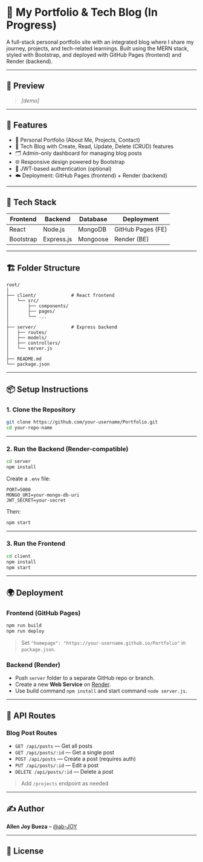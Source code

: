 # 🧠 My Portfolio & Tech Blog (In Progress)

A full-stack personal portfolio site with an integrated blog where I share my journey, projects, and tech-related learnings. Built using the MERN stack, styled with Bootstrap, and deployed with GitHub Pages (frontend) and Render (backend).

---

## 📸 Preview

> _[demo]_

---

## 🚀 Features

- 💼 Personal Portfolio (About Me, Projects, Contact)
- 📝 Tech Blog with Create, Read, Update, Delete (CRUD) features
- 🗂 Admin-only dashboard for managing blog posts
- 🌐 Responsive design powered by Bootstrap
- 🔐 JWT-based authentication (optional)
- ☁️ Deployment: GitHub Pages (frontend) + Render (backend)

---

## 🧰 Tech Stack

| Frontend      | Backend       | Database | Deployment      |
|---------------|---------------|----------|-----------------|
| React         | Node.js       | MongoDB  | GitHub Pages (FE) |
| Bootstrap     | Express.js    | Mongoose | Render (BE)     |

---

## 🏗️ Folder Structure

```
root/
│
├── client/             # React frontend
│   └── src/
│       ├── components/
│       ├── pages/
│       └── ...
│
├── server/             # Express backend
│   ├── routes/
│   ├── models/
│   ├── controllers/
│   └── server.js
│
├── README.md
└── package.json
```

---

## 📦 Setup Instructions

### 1. Clone the Repository
```bash
git clone https://github.com/your-username/Portfolio.git
cd your-repo-name
```

---

### 2. Run the Backend (Render-compatible)
```bash
cd server
npm install
```

Create a `.env` file:
```
PORT=5000
MONGO_URI=your-mongo-db-uri
JWT_SECRET=your-secret
```

Then:
```bash
npm start
```

---

### 3. Run the Frontend
```bash
cd client
npm install
npm start
```

---

## 🌍 Deployment

### Frontend (GitHub Pages)
```bash
npm run build
npm run deploy
```

> Set `"homepage": "https://your-username.github.io/Portfolio"` in `package.json`.

### Backend (Render)
- Push `server` folder to a separate GitHub repo or branch.
- Create a new **Web Service** on [Render](https://render.com).
- Use build command `npm install` and start command `node server.js`.

---

## 🧪 API Routes

### Blog Post Routes
- `GET /api/posts` — Get all posts
- `GET /api/posts/:id` — Get a single post
- `POST /api/posts` — Create a post (requires auth)
- `PUT /api/posts/:id` — Edit a post
- `DELETE /api/posts/:id` — Delete a post

> Add `/projects` endpoint as needed

---

## ✍️ Author

**Allen Joy Bueza** – [@ab-JOY](https://github.com/ab-JOY)

---

## 📄 License

